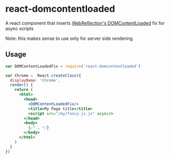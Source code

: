 react-domcontentloaded
===

A react component that inserts [WebReflection's DOMContentLoaded](https://github.com/WebReflection/DOMContentLoaded) fix for async scripts

Note: this makes sense to use only for server side rendering

## Usage

```jsx
var DOMContentLoadedFix = require('react-domcontentloaded')

var Chrome =  React.createClass({
  displayName: 'Chrome',
  render() {
    return (
      <html>
        <head>
          <DOMContentLoadedFix/>
          <title>My Page title</title>
          <script src="/my/fancy-js.js" async/>
        </head>
        <body>
          {/* … */}
        </body>
      </html>
    )
  }
})
```
